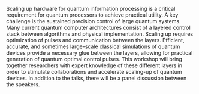 Scaling up hardware for quantum information processing is a critical requirement for quantum processors to achieve practical utility. A key challenge is the sustained precision control of large quantum systems.  Many current quantum computer architectures consist of a layered control stack between algorithms and physical implementation. Scaling up requires optimization of pulses and communication between the layers. Efficient, accurate, and sometimes large-scale classical simulations of quantum devices provide a necessary glue between the layers, allowing for practical generation of quantum optimal control pulses. This workshop will bring together researchers with expert knowledge of these different layers in order to stimulate collaborations and accelerate scaling-up of quantum devices. In addition to the talks, there will be a panel discussion between the speakers.

